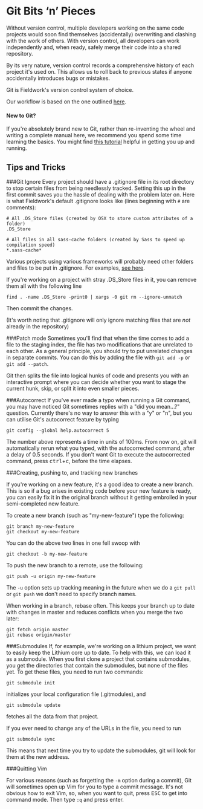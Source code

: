Git Bits ‘n’ Pieces
===================

Without version control, multiple developers working on the same code projects would soon find themselves
(accidentally) overwriting and clashing with the work of others. With version control, all developers can 
work independently and, when ready, safely merge their code into a shared repository.

By its very nature, version control records a comprehensive history of each project it's used on. This allows us to roll back to previous states
if anyone accidentally introduces bugs or mistakes.

Git is Fieldwork's version control system of choice.

Our workflow is based on the one outlined [here](http://reinh.com/blog/2009/03/02/a-git-workflow-for-agile-teams.html).

#### New to Git?

If you're absolutely brand new to Git, rather than re-inventing the wheel and writing a complete manual here, we recommend you spend some time learning the basics.
You might find [this tutorial](https://www.atlassian.com/git/tutorial/git-basics) helpful in getting you up and running.

## Tips and Tricks

###Git Ignore
Every project should have a .gitignore file in its root directory to stop certain files from being needlessly tracked. Setting this up in the first
commit saves you the hassle of dealing with the problem later on. Here is what Fieldwork's default .gitignore looks like (lines beginning with `#` are comments):

	# All .DS_Store files (created by OSX to store custom attributes of a folder)
    .DS_Store

	# All files in all sass-cache folders (created by Sass to speed up compilation speed)
    *.sass-cache*

Various projects using various frameworks will probably need other folders and files to be put in .gitignore. For examples, [see here](https://github.com/github/gitignore).

If you're working on a project with stray .DS_Store files in it, you can remove them all with the following line

    find . -name .DS_Store -print0 | xargs -0 git rm --ignore-unmatch

Then commit the changes.

(It's worth noting that .gitignore will only ignore matching files that are *not* already in the repository)

###Patch mode
Sometimes you'll find that when the time comes to add a file to the staging index, the file has two modifications that are unrelated to each other.
As a general principle, you should try to put unrelated changes in separate commits. You can do this by adding the file with `git add -p` or `git add --patch`.

Git then splits the file into logical hunks of code and presents you with an interactive prompt where you can decide whether you want to stage the current hunk, skip, or split it into even smaller pieces.

###Autocorrect
If you've ever made a typo when running a Git command, you may have noticed Git sometimes replies with a "did you mean...?" question. Currently there's no way to answer this with a "y" or "n", but you can utilise Git's autocorrect feature by typing

	git config --global help.autocorrect 5

The number above represents a time in units of 100ms. From now on, git will automatically rerun what you typed, with the autocorrected command, after a delay of 0.5 seconds. If you don't want Git to execute the autocorrected command, press <kbd>ctrl</kbd>+<kbd>c</kbd>, before the time elapses.

###Creating, pushing to, and tracking new branches

If you're working on a new feature, it's a good idea to create a new branch. This is so if a bug arises in existing code before your new feature is ready, you can easily fix it in the original branch without it getting embroiled in your semi-completed new feature.

To create a new branch (such as "my-new-feature") type the following: 

	git branch my-new-feature
	git checkout my-new-feature

You can do the above two lines in one fell swoop with

	git checkout -b my-new-feature

To push the new branch to a remote, use the following:

	git push -u origin my-new-feature

The `-u` option sets up tracking meaning in the future when we do a `git pull` or `git push` we don't need to specify branch names.

When working in a branch, rebase often. This keeps your branch up to date with changes in master and reduces conflicts when you merge the two later:

	git fetch origin master
	git rebase origin/master

###Submodules
If, for example, we're working on a lithium project, we want to easily keep the Lithium core up to date. To help with this, we can load it as a submodule.
When you first clone a project that contains submodules, you get the directories that contain the submodules, but none of the files yet. To get these files,
you need to run two commands: 

`git submodule init`

initializes your local configuration file (.gitmodules), and 

`git submodule update` 

fetches all the data from that project.

If you ever need to change any of the URLs in the file, you need to run 

`git submodule sync`

This means that next time you try to update the submodules, git will look for them at the new address.


###Quitting Vim

For various reasons (such as forgetting the `-m` option during a commit), Git will sometimes open up Vim for you to type a commit message. It's not obvious how to exit Vim, so, when you want to quit,
press <kbd>ESC</kbd> to get into command mode. Then type `:q` and press enter.

